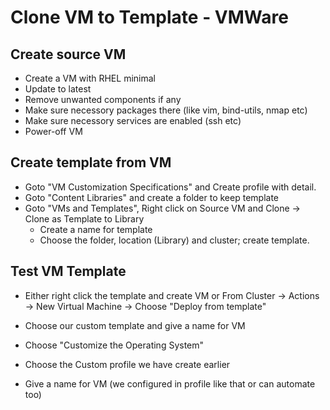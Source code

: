 # Clone VM to Template - VMWare

## Create source VM
- Create a VM with RHEL minimal
- Update to latest
- Remove unwanted components if any
- Make sure necessory packages there (like vim, bind-utils, nmap etc)
- Make sure necessory services are enabled (ssh etc)
- Power-off VM 

## Create template from VM
- Goto "VM Customization Specifications" and Create profile with detail.
- Goto "Content Libraries" and create a folder to keep template
- Goto "VMs and Templates", Right click on Source VM and Clone -> Clone as Template to Library
  - Create a name for template
  - Choose the folder, location (Library) and cluster; create template.

## Test VM Template
- Either right click the template and create VM 
  or
  From Cluster -> Actions -> New Virtual Machine -> Choose "Deploy from template"

- Choose our custom template and give a name for VM
- Choose "Customize the Operating System"
- Choose the Custom profile we have create earlier
- Give a name for VM (we configured in profile like that or can automate too)


